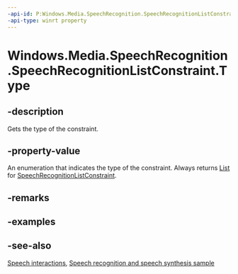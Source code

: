 ```yaml
---
-api-id: P:Windows.Media.SpeechRecognition.SpeechRecognitionListConstraint.Type
-api-type: winrt property
---
```


<!-- Property syntax
public Windows.Media.SpeechRecognition.SpeechRecognitionConstraintType Type { get; }
-->

# Windows.Media.SpeechRecognition.SpeechRecognitionListConstraint.Type

## -description
Gets the type of the constraint.

## -property-value
An enumeration that indicates the type of the constraint. Always returns [List](speechrecognitionconstrainttype.md) for [SpeechRecognitionListConstraint](speechrecognitionlistconstraint.md).

## -remarks

## -examples

## -see-also
[Speech interactions](https://docs.microsoft.com/windows/uwp/input-and-devices/speech-interactions), [Speech recognition and speech synthesis sample](https://github.com/Microsoft/Windows-universal-samples/tree/master/Samples/SpeechRecognitionAndSynthesis)
